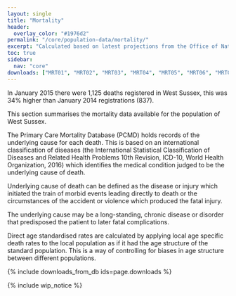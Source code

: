 ```yaml
---
layout: single
title: "Mortality"
header:
  overlay_color: "#1976d2"
permalink: "/core/population-data/mortality/"
excerpt: "Calculated based on latest projections from the Office of National Statistics"
toc: true
sidebar:
  nav: "core"
downloads: ["MRT01", "MRT02", "MRT03", "MRT04", "MRT05", "MRT06", "MRT07", "MRT08", "MRT09"]
---
```

In January 2015 there were 1,125 deaths registered in West Sussex, this was 34% higher than January 2014 registrations (837).

This section summarises the mortality data available for the population of West Sussex.

The Primary Care Mortality Database (PCMD) holds records of the underlying cause for each death. This is based on an international classification of diseases (the International Statistical Classification of Diseases and Related Health Problems 10th Revision, ICD-10, World Health Organization, 2016) which identifies the medical condition judged to be the underlying cause of death.

Underlying cause of death can be defined as the disease or injury which initiated the train of morbid events leading directly to death or the circumstances of the accident or violence which produced the fatal injury.

The underlying cause may be a long-standing, chronic disease or disorder that predisposed the patient to later fatal complications.

Direct age standardised rates are calculated by applying local age specific death rates to the local population as if it had the age structure of the standard population. This is a way of controlling for biases in age structure between different populations.

{% include downloads_from_db ids=page.downloads %}

{% include wip_notice %}